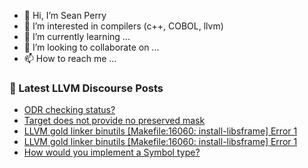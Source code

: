- 👋 Hi, I’m Sean Perry
- 👀 I’m interested in compilers (c++, COBOL, llvm)
- 🌱 I’m currently learning ...
- 💞️ I’m looking to collaborate on ...
- 📫 How to reach me ...

<!---
s66perry/s66perry is a ✨ special ✨ repository because its `README.md` (this file) appears on your GitHub profile.
You can click the Preview link to take a look at your changes.
--->
### 📕 Latest LLVM Discourse Posts

<!-- DISCOURSE-LLVM:START -->
- [ODR checking status?](https://discourse.llvm.org/t/odr-checking-status/69122#post_5)
- [Target does not provide no preserved mask](https://discourse.llvm.org/t/target-does-not-provide-no-preserved-mask/69152#post_2)
- [LLVM gold linker binutils [Makefile:16060: install-libsframe] Error 1](https://discourse.llvm.org/t/llvm-gold-linker-binutils-makefile-install-libsframe-error-1/69163#post_2)
- [LLVM gold linker binutils [Makefile:16060: install-libsframe] Error 1](https://discourse.llvm.org/t/llvm-gold-linker-binutils-makefile-install-libsframe-error-1/69163#post_1)
- [How would you implement a Symbol type?](https://discourse.llvm.org/t/how-would-you-implement-a-symbol-type/69162#post_2)
<!-- DISCOURSE-LLVM:END -->
